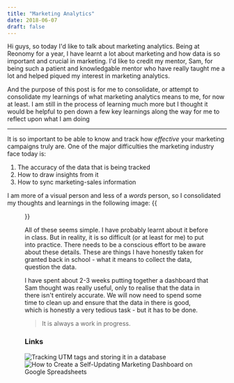 ```yaml
---
title: "Marketing Analytics"
date: 2018-06-07
draft: false
---
```


Hi guys, so today I'd like to talk about marketing analytics. Being at Reonomy for a year, I have learnt a lot about marketing and how data is so important and crucial in marketing. I'd like to credit my mentor, Sam, for being such a patient and knowledgable mentor who have really taught me a lot and helped piqued my interest in marketing analytics. 

And the purpose of this post is for me to consolidate, or attempt to consolidate my learnings of what marketing analytics means to me, for now at least. I am still in the process of learning much more but I thought it would be helpful to pen down a few key learnings along the way for me to reflect upon what I am doing

---

It is so important to be able to know and track how _effective_ your marketing campaigns truly are. One of the major difficulties the marketing industry face today is:

1. The accuracy of the data that is being tracked
2. How to draw insights from it
3. How to sync marketing-sales information

I am more of a visual person and less of a _words_ person, so I consolidated my thoughts and learnings in the following image:
{{<figure src="/static/posts/marketing_difficulties.png" alt= "Learning the difficulties in Marketing" caption="Learning the difficulties in Marketing">}}

All of these seems simple. I have probably learnt about it before in class. But in reality, it is so difficult (or at least for me) to put into practice. There needs to be a conscious effort to be aware about these details. These are things I have honestly taken for granted back in school - what it means to collect the data, question the data. 

I have spent about 2-3 weeks putting together a dashboard that Sam thought was really useful, only to realise that the data in there isn't entirely accurate. We will now need to spend some time to clean up and ensure that the data in there is good, which is honestly a very tedious task - but it has to be done. 

> It is always a work in progress.

### Links

![Tracking UTM tags and storing it in a database][1]
![How to Create a Self-Updating Marketing Dashboard on Google Spreadsheets][2]


[1]: (https://jennamolby.com/how-to-use-cookies-to-capture-url-parameters/) 
[2]: (https://goo.gl/J2hmB5)
